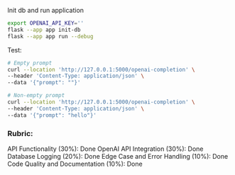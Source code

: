 Init db and run application
```bash
export OPENAI_API_KEY=''
flask --app app init-db
flask --app app run --debug
```

Test:
```bash
# Empty prompt
curl --location 'http://127.0.0.1:5000/openai-completion' \
--header 'Content-Type: application/json' \
--data '{"prompt": ""}'

# Non-empty prompt
curl --location 'http://127.0.0.1:5000/openai-completion' \
--header 'Content-Type: application/json' \
--data '{"prompt": "hello"}'
```

### Rubric:
API Functionality (30%): Done
OpenAI API Integration (30%): Done
Database Logging (20%): Done
Edge Case and Error Handling (10%): Done
Code Quality and Documentation (10%): Done
